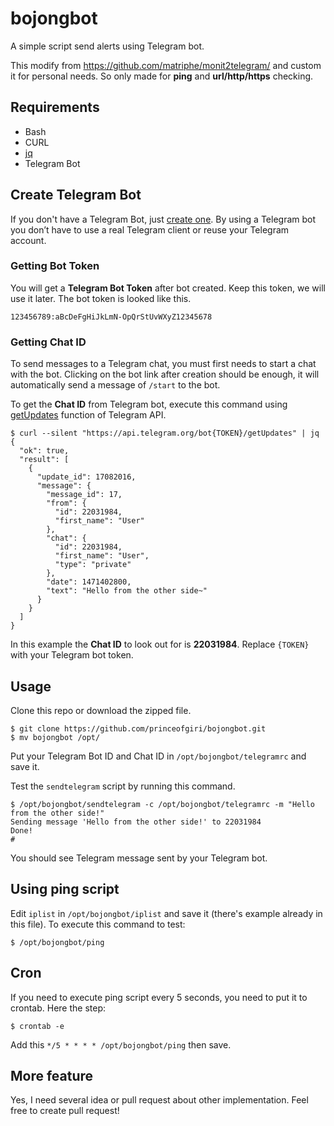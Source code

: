 # bojongbot
A simple script send alerts using Telegram bot.

This modify from https://github.com/matriphe/monit2telegram/ and custom it for personal needs. So only made for **ping** and **url/http/https** checking.


## Requirements

* Bash
* CURL
* [jq](https://stedolan.github.io/jq/)
* Telegram Bot

## Create Telegram Bot

If you don't have a Telegram Bot, just [create one](https://core.telegram.org/bots#create-a-new-bot). By using a Telegram bot you don’t have to use a real Telegram client or reuse your Telegram account. 

### Getting Bot Token

You will get a **Telegram Bot Token** after bot created. Keep this token, we will use it later. The bot token is looked like this.

```nginx
123456789:aBcDeFgHiJkLmN-OpQrStUvWXyZ12345678
```

### Getting Chat ID

To send messages to a Telegram chat, you must first needs to start a chat with the bot. Clicking on the bot link after creation should be enough, it will automatically send a message of `/start` to the bot.

To get the **Chat ID** from Telegram bot, execute this command using [getUpdates](https://core.telegram.org/bots/api#getupdates) function of Telegram API.

```console
$ curl --silent "https://api.telegram.org/bot{TOKEN}/getUpdates" | jq
{
  "ok": true,
  "result": [
    {
      "update_id": 17082016,
      "message": {
        "message_id": 17,
        "from": {
          "id": 22031984,
          "first_name": "User"
        },
        "chat": {
          "id": 22031984,
          "first_name": "User",
          "type": "private"
        },
        "date": 1471402800,
        "text": "Hello from the other side~"
      }
    }
  ]
}
```

In this example the **Chat ID** to look out for is **22031984**. Replace `{TOKEN}` with your Telegram bot token.

## Usage

Clone this repo or download the zipped file. 

```console
$ git clone https://github.com/princeofgiri/bojongbot.git 
$ mv bojongbot /opt/
```

Put your Telegram Bot ID and Chat ID in `/opt/bojongbot/telegramrc` and save it.

Test the `sendtelegram` script by running this command.

```console
$ /opt/bojongbot/sendtelegram -c /opt/bojongbot/telegramrc -m "Hello from the other side!"
Sending message 'Hello from the other side!' to 22031984
Done!
#
```
You should see Telegram message sent by your Telegram bot.

## Using ping script

Edit `iplist` in `/opt/bojongbot/iplist` and save it (there's example already in this file).
To execute this command to test:

```console
$ /opt/bojongbot/ping
```

## Cron

If you need to execute ping script every 5 seconds, you need to put it to crontab. Here the step:

```console
$ crontab -e
```

Add this `*/5 * * * * /opt/bojongbot/ping` then save.

## More feature

Yes, I need several idea or pull request about other implementation. Feel free to create pull request!